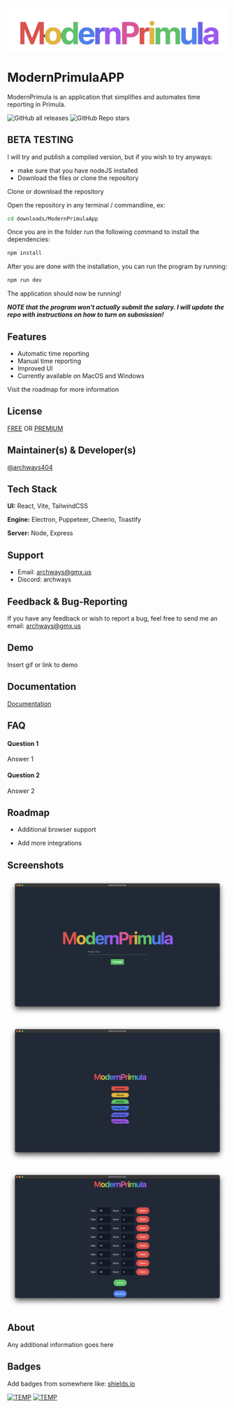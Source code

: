 
![Logo](https://github.com/archways404/ModernPrimulaApp/blob/main/images/image_transparent_all-removebg-preview.png)

# ModernPrimulaAPP

ModernPrimula is an application that simplifies and automates time reporting in Primula.
 
![GitHub all releases](https://img.shields.io/github/downloads/archways404/ModernPrimulaApp/total) ![GitHub Repo stars](https://img.shields.io/github/stars/archways404/ModernPrimulaApp)

## BETA TESTING

I will try and publish a compiled version, but if you wish to try anyways:

 - make sure that you have nodeJS installed
 - Download the files or clone the repository

Clone or download the repository

Open the repository in any terminal / commandline, ex:

```bash
cd downloads/ModernPrimulaApp
```

Once you are in the folder run the following command to install the dependencies:

```bash
npm install
```

After you are done with the installation, you can run the program by running:

```bash
npm run dev
```

The application should now be running!

***NOTE that the program won't actually submit the salary. I will update the repo with instructions on how to turn on submission!***

## Features

- Automatic time reporting
- Manual time reporting
- Improved UI
- Currently available on MacOS and Windows
  
 Visit the roadmap for more information


## License
[FREE](https://archways404.dev/) OR
[PREMIUM](https://archways404.dev/)


## Maintainer(s) & Developer(s)

[@archways404](https://www.github.com/archways404)


## Tech Stack

**UI:** React, Vite, TailwindCSS

**Engine:** Electron, Puppeteer, Cheerio, Toastify

**Server:** Node, Express


## Support

- Email: archways@gmx.us 
- Discord: archways


## Feedback & Bug-Reporting

If you have any feedback or wish to report a bug, feel free to send me an email: archways@gmx.us


## Demo

Insert gif or link to demo


## Documentation

[Documentation](https://linktodocumentation)


## FAQ

#### Question 1

Answer 1

#### Question 2

Answer 2


## Roadmap

- Additional browser support

- Add more integrations


## Screenshots

![App Screenshot](https://github.com/archways404/ModernPrimulaApp/blob/main/images/Homepage.png)

![App Screenshot](https://github.com/archways404/ModernPrimulaApp/blob/main/images/MainMenu.png)

![App Screenshot](https://github.com/archways404/ModernPrimulaApp/blob/main/images/Dates.png)


## About

Any additional information goes here


## Badges

Add badges from somewhere like: [shields.io](https://shields.io/)



[![TEMP](https://img.shields.io/badge/License-GPL%20v3-yellow.svg)](https://opensource.org/licenses/)
[![TEMP](https://img.shields.io/badge/license-AGPL-blue.svg)](http://www.gnu.org/licenses/agpl-3.0)





